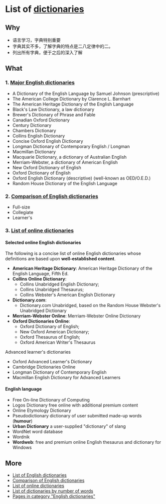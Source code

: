 # List of [dictionaries](https://www.wikiwand.com/en/Dictionary#/Major_English_dictionaries)

## Why

* 语言学习，字典特别重要
* 字典其实不多，了解字典的特点是二八定律中的二。
* 列出所有字典，便于之后的深入了解

## What

### 1. [Major English dictionaries](https://www.wikiwand.com/en/Dictionary#/Major_English_dictionaries)

* A Dictionary of the English Language by Samuel Johnson (prescriptive)
* The American College Dictionary by Clarence L. Barnhart
* The American Heritage Dictionary of the English Language
* Black's Law Dictionary, a law dictionary
* Brewer's Dictionary of Phrase and Fable
* Canadian Oxford Dictionary
* Century Dictionary
* Chambers Dictionary
* Collins English Dictionary
* Concise Oxford English Dictionary
* Longman Dictionary of Contemporary English / Longman
* Macmillan Dictionary
* Macquarie Dictionary, a dictionary of Australian English
* Merriam-Webster, a dictionary of American English
* New Oxford Dictionary of English
* Oxford Dictionary of English
* Oxford English Dictionary (descriptive) (well-known as OED/O.E.D.)
* Random House Dictionary of the English Language

### 2. [Comparison of English dictionaries](https://www.wikiwand.com/en/Comparison_of_English_dictionaries)

* Full-size
* Collegiate
* Learner's


### 3. [List of online dictionaries](https://www.wikiwand.com/en/List_of_online_dictionaries)

#### Selected online English dictionaries

The following is a concise list of online English dictionaries whose definitions are based upon **well-established content**.

* **American Heritage Dictionary**: American Heritage Dictionary of the English Language, Fifth Ed.
* **Collins Online Dictionary**: 
	* Collins Unabridged English Dictionary; 
	* Collins Unabridged Thesaurus; 
	* Collins Webster's American English Dictionary
* **Dictionary.com**:
	* Dictionary.com Unabridged, based on the Random House Webster's Unabridged Dictionary
* **Merriam-Webster Online**: Merriam-Webster Online Dictionary
* **Oxford Dictionaries Online**: 
	* Oxford Dictionary of English; 
	* New Oxford American Dictionary; 
	* Oxford Thesaurus of English; 
	* Oxford American Writer's Thesaurus

Advanced learner's dictionaries

* Oxford Advanced Learner's Dictionary
* Cambridge Dictionaries Online
* Longman Dictionary of Contemporary English
* Macmillan English Dictionary for Advanced Learners

#### English language

* Free On-line Dictionary of Computing
* Logos Dictionary free online with additional premium content
* Online Etymology Dictionary
* Pseudodictionary dictionary of user submitted made-up words (**humour**)
* **Urban Dictionary** a user-supplied "dictionary" of slang
* WordNet word database
* Wordnik
* **Wordweb**: free and premium online English thesaurus and dictionary for Windows


## More 

* [List of English dictionaries](https://www.wikiwand.com/en/Dictionary#/Major_English_dictionaries)
* [Comparison of English dictionaries](https://www.wikiwand.com/en/Comparison_of_English_dictionaries)
* [List of online dictionaries](https://www.wikiwand.com/en/List_of_online_dictionaries)
* [List of dictionaries by number of words](https://www.wikiwand.com/en/List_of_dictionaries_by_number_of_words)
* [Pages in category "English dictionaries"](https://en.wikipedia.org/wiki/Category:English_dictionaries)